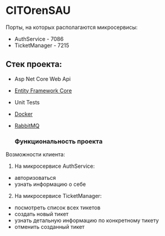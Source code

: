 # CITOrenSAU


Порты, на которых располагаются микросервисы:
* AuthService - 7086
* TicketManager - 7215

## Стек проекта:
* Asp Net Core Web Api
* [Entity Framework Core](https://docs.microsoft.com/ru-ru/ef/core/)
* Unit Tests
* [Docker](https://www.docker.com/)
* [RabbitMQ](https://www.rabbitmq.com/)

  ### Функциональность проекта
Возможности клиента:
1. На микросервисе AuthService:
  - авторизоваться
  - узнать информацию о себе
2. На микросервисе TicketManager:
  - посмотреть список всех тикетов
  - создать новый тикет
  - узнать детальную информацию по конкретному тикету
  - отменить созданный тикет
